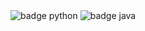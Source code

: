 <img src="https://img.shields.io/badge/-PYTHON-3776AB?logo=python&logoColor=white&style=for-the-badge" alt="badge python">
<img src="https://img.shields.io/badge/Java-ED8B00?style=for-the-badge&logo=openjdk&logoColor=white" alt="badge java">

